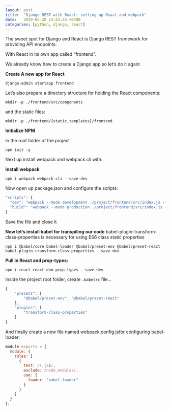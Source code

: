 ```yaml
---
layout: post
title:  "Django REST with React: setting up React and webpack"
date:   2019-05-20 23:43:45 +0700
categories: [python, django, react]
---
```


The sweet spot for Django and React is Django REST framework for providing API endpoints.

With React in its own app called “frontend”.

We already know how to create a Django app so let’s do it again:

**Create A new app for React**


```console
django-admin startapp frontend
```

Let’s also prepare a directory structure for holding the React components:

```console
mkdir -p ./frontend/src/components
```
and the static files:

```console
mkdir -p ./frontend/{static,templates}/frontend
```

**Initialize NPM**

In the root folder of the project

```console
npm init -y
```

Next up install webpack and webpack cli with:

**Install webpack**

```console
npm i webpack webpack-cli --save-dev
```

Now open up package.json and configure the scripts:

```javascript
"scripts": {
  "dev": "webpack --mode development ./project/frontend/src/index.js --output ./project/frontend/static/frontend/main.js",
  "build": "webpack --mode production ./project/frontend/src/index.js --output ./project/frontend/static/frontend/main.js"
}
```

Save the file and close it

**Now let’s install babel for transpiling our code**
babel-plugin-transform-class-properties is necessary for using ES6 class static properties
```console
npm i @babel/core babel-loader @babel/preset-env @babel/preset-react babel-plugin-transform-class-properties --save-dev
```

**Pull in React and prop-types:**

```console
npm i react react-dom prop-types --save-dev
```

Inside the project root folder, create `.babelrc` file...

```javascript
{
    "presets": [
        "@babel/preset-env", "@babel/preset-react"
    ],
    "plugins": [
        "transform-class-properties"
    ]
}
```

And finally create a new file named webpack.config.jsfor configuring babel-loader:

```javascript
module.exports = {
  module: {
    rules: [
      {
        test: /\.js$/,
        exclude: /node_modules/,
        use: {
          loader: "babel-loader"
        }
      }
    ]
  }
};
```